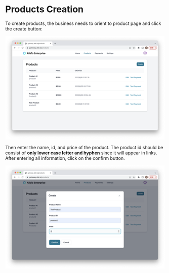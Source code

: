 # Products Creation

To create products, the business needs to orient to product page and click the create button:

![](./asset/product.png)

Then enter the name, id, and price of the product. The product id should be consist of **only lower case letter and hyphen** since it will appear in links. After entering all information, click on the confirm button.

![](./asset/create.png)



